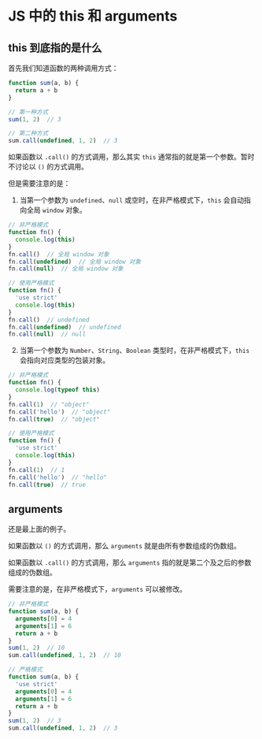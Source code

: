 # JS 中的 this 和 arguments

## this 到底指的是什么

首先我们知道函数的两种调用方式：

```javascript
function sum(a, b) {
  return a + b
}

// 第一种方式
sum(1, 2)  // 3

// 第二种方式
sum.call(undefined, 1, 2)  // 3
```

如果函数以 `.call()` 的方式调用，那么其实 `this` 通常指的就是第一个参数。暂时不讨论以 `()` 的方式调用。

但是需要注意的是：

1. 当第一个参数为 `undefined`、`null` 或空时，在非严格模式下，`this` 会自动指向全局 `window` 对象。

```javascript
// 非严格模式
function fn() {
  console.log(this)
}
fn.call()  // 全局 window 对象
fn.call(undefined)  // 全局 window 对象
fn.call(null)  // 全局 window 对象

// 使用严格模式
function fn() {
  'use strict'
  console.log(this)
}
fn.call()  // undefined
fn.call(undefined)  // undefined
fn.call(null)  // null
```

2. 当第一个参数为 `Number`、`String`、`Boolean` 类型时，在非严格模式下，`this` 会指向对应类型的包装对象。

```javascript
// 非严格模式
function fn() {
  console.log(typeof this)
}
fn.call(1)  // "object"
fn.call('hello')  // "object"
fn.call(true)  // "object"

// 使用严格模式
function fn() {
  'use strict'
  console.log(this)
}
fn.call(1)  // 1
fn.call('hello')  // "hello"
fn.call(true)  // true
```

## arguments

还是最上面的例子。

如果函数以 `()` 的方式调用，那么 `arguments` 就是由所有参数组成的伪数组。

如果函数以 `.call()` 的方式调用，那么 `arguments` 指的就是第二个及之后的参数组成的伪数组。

需要注意的是，在非严格模式下，`arguments` 可以被修改。

```javascript
// 非严格模式
function sum(a, b) {
  arguments[0] = 4
  arguments[1] = 6
  return a + b
}
sum(1, 2)  // 10
sum.call(undefined, 1, 2)  // 10

// 严格模式
function sum(a, b) {
  'use strict'
  arguments[0] = 4
  arguments[1] = 6
  return a + b
}
sum(1, 2)  // 3
sum.call(undefined, 1, 2)  // 3
```